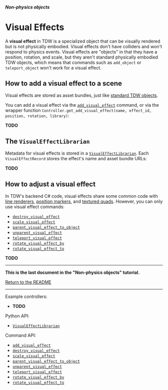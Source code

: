##### Non-physics objects

# Visual Effects

A **visual effect** in TDW is a specialized object that can be visually rendered but is not physically embodied. Visual effects don't have colliders and won't respond to physics events. Visual effects are "objects" in that they have a position, rotation, and scale, but they aren't standard physically embodied TDW objects, which means that commands such as `add_object` or `teleport_object` won't work for a visual effect.

## How to add a visual effect to a scene

Visual effects are stored as asset bundles, just like [standard TDW objects](../core_concepts/objects.md). 

You can add a visual effect via the [`add_visual_effect`](../../api/command_api.md#add_visual_effect) command, or via the wrapper function `Controller.get_add_visual_effect(name, effect_id, position, rotation, library)`:

**TODO**

## The `VisualEffectLibrarian`

Metadata for visual effects is stored in a [`VisualEffectLibrarian`](../../python/librarian/visual_effect_librarian.md). Each `VisualEffectRecord` stores the effect's name and asset bundle URLs:

**TODO**

## How to adjust a visual effect

In TDW's backend C# code, visual effects share some common code with [line renderers](line_renderers.md), [position markers](position_markers.md), and [textured quads](textured_quads.md). However, you can only use visual effect commands:

- [`destroy_visual_effect`](../../api/command_api.md#destroy_visual_effect)
- [`scale_visual_effect`](../../api/command_api.md#scale_visual_effect)
- [`parent_visual_effect_to_object`](../../api/command_api.md#parent_visual_effect_to_object)
- [`unparent_visual_effect`](../../api/command_api.md#unparent_visual_effect)
- [`teleport_visual_effect`](../../api/command_api.md#teleport_visual_effect)
- [`rotate_visual_effect_by`](../../api/command_api.md#rotate_visual_effect_by)
- [`rotate_visual_effect_to`](../../api/command_api.md#rotate_visual_effect_to)

**TODO**

***

**This is the last document in the "Non-physics objects" tutorial.**

[Return to the README](../../../README.md)

***

Example controllers:

- **TODO**

Python API:

- [`VisualEffectLibrarian`](../../python/librarian/visual_effect_librarian.md)

Command API:

- [`add_visual_effect`](../../api/command_api.md#add_visual_effect)
- [`destroy_visual_effect`](../../api/command_api.md#destroy_visual_effect)
- [`scale_visual_effect`](../../api/command_api.md#scale_visual_effect)
- [`parent_visual_effect_to_object`](../../api/command_api.md#parent_visual_effect_to_object)
- [`unparent_visual_effect`](../../api/command_api.md#unparent_visual_effect)
- [`teleport_visual_effect`](../../api/command_api.md#teleport_visual_effect)
- [`rotate_visual_effect_by`](../../api/command_api.md#rotate_visual_effect_by)
- [`rotate_visual_effect_to`](../../api/command_api.md#rotate_visual_effect_to)